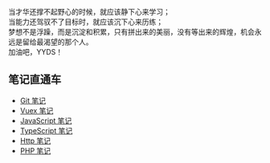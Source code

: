 当才华还撑不起野心的时候，就应该静下心来学习；  
当能力还驾驭不了目标时，就应该沉下心来历练；  
梦想不是浮躁，而是沉淀和积累，只有拼出来的美丽，没有等出来的辉煌，机会永远是留给最渴望的那个人。  
加油吧，YYDS！

## 笔记直通车

- [Git 笔记](/pages/git/)
- [Vuex 笔记](/pages/vuex/)
- [JavaScript 笔记](/pages/js/)
- [TypeScript 笔记](/pages/ts/)
- [Http 笔记](/pages/http/)
- [PHP 笔记](/pages/php/)
